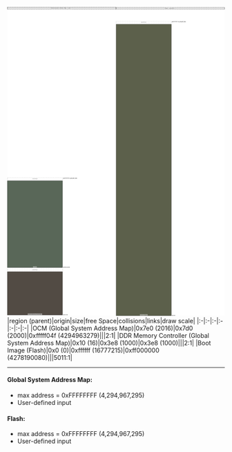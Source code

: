 ![memory map diagram](A4_region_freespace_exceeds_height-higher_maxaddress_set_diagram.png)
|region (parent)|origin|size|free Space|collisions|links|draw scale|
|:-|:-|:-|:-|:-|:-|:-|
|<span style='color:(34, 53, 33)'>OCM (Global System Address Map)</span>|0x7e0 (2016)|0x7d0 (2000)|0xfffff04f (4294963279)|||2:1|
|<span style='color:(25, 16, 7)'>DDR Memory Controller (Global System Address Map)</span>|0x10 (16)|0x3e8 (1000)|0x3e8 (1000)|||2:1|
|<span style='color:(39, 44, 16)'>Boot Image (Flash)</span>|0x0 (0)|0xffffff (16777215)|0xff000000 (4278190080)|||5011:1|

---
#### Global System Address Map:
- max address = 0xFFFFFFFF (4,294,967,295)
- User-defined input
#### Flash:
- max address = 0xFFFFFFFF (4,294,967,295)
- User-defined input